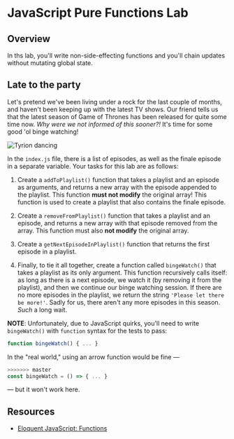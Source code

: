 # JavaScript Pure Functions Lab

## Overview

In ths lab, you'll write non-side-effecting functions and you'll chain updates without mutating global state. 

## Late to the party

Let's pretend we've been living under a rock for the last couple of months, and haven't been keeping up with the latest TV shows. Our friend tells us that the latest season of Game of Thrones has been released for quite some time now. _Why were we not informed of this sooner?!_ It's time for some good 'ol binge watching!

![Tyrion dancing](https://media.giphy.com/media/11clOWGCHzWG7C/giphy.gif)

In the `index.js` file, there is a list of episodes, as well as the finale episode in a separate variable. Your tasks for this lab are as follows:

1. Create a `addToPlaylist()` function that takes a playlist and an episode as arguments, and returns a new array with the episode appended to the playlist. This function **must not modify** the original array! This function is used to create a playlist that also contains the finale episode.

2. Create a `removeFromPlaylist()` function that takes a playlist and an episode, and returns a new array with that episode removed from the array. This function must also **not modify** the original array.

3. Create a `getNextEpisodeInPlaylist()` function that returns the first episode in a playlist.

4. Finally, to tie it all together, create a function called `bingeWatch()` that takes a playlist as its only argument. This function recursively calls itself: as long as there is a next episode, we watch it (by removing it from the playlist), and then we continue our binge watching session. If there are no more episodes in the playlist, we return the string `'Please let there be more!'`. Sadly for us, there aren't any more episodes in this season. _Such_ a long wait.

**NOTE**: Unfortunately, due to JavaScript quirks, you'll need to write `bingeWatch()` with `function` syntax for the tests to pass:

```javascript
function bingeWatch() { ... }
```

In the "real world," using an arrow function would be fine —

```javascript
>>>>>>> master
const bingeWatch = () => { ... }
```

— but it won't work here.


## Resources
- [Eloquent JavaScript: Functions](http://eloquentjavascript.net/1st_edition/chapter3.html)
